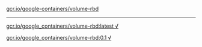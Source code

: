 [gcr.io/google-containers/volume-rbd](https://hub.docker.com/r/anjia0532/volume-rbd/tags/) 

----
[gcr.io/google_containers/volume-rbd:latest √](https://hub.docker.com/r/anjia0532/volume-rbd/tags/)

[gcr.io/google_containers/volume-rbd:0.1 √](https://hub.docker.com/r/anjia0532/volume-rbd/tags/)

